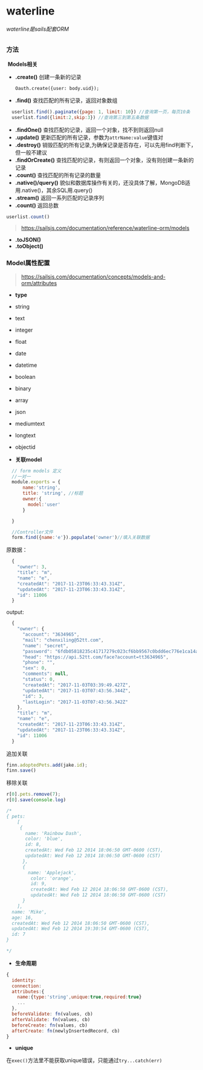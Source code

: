 # waterline
 ###### waterline是sails配套ORM

 ### 方法
 
  **Models相关**

 - **.create()**
 	创建一条新的记录
 	```
 	Oauth.create({user: body.uid});
 	```
 - **.find()**
 	查找匹配的所有记录，返回对象数组

```js
  userlist.find().paginate({page: 1, limit: 10}) //查询第一页，每页10条
  userlist.find({limit:2,skip:3}) //查询第三到第五条数据
```

 - **.findOne()**
 	查找匹配的记录，返回一个对象，找不到则返回null
 - **.update()**
 	更新匹配的所有记录，参数为```attrName:value```键值对
 - **.destroy()**
 	销毁匹配的所有记录,为确保记录是否存在，可以先用find判断下，但一般不建议
 - **.findOrCreate()**
 	查找匹配的记录，有则返回一个对象，没有则创建一条新的记录
 - **.count()**
 	查找匹配的所有记录的数量
 - **.native()/query()**
 	貌似和数据库操作有关的，还没具体了解，MongoDB适用.native()，其余SQL用.query()
 - **.stream()**
  返回一系列匹配的记录序列
 - **.count()**
 	返回总数

  ```js
  userlist.count()
  ```

 > https://sailsjs.com/documentation/reference/waterline-orm/models

 - **.toJSON()**
 - **.toObject()**

 ### Model属性配置

 > https://sailsjs.com/documentation/concepts/models-and-orm/attributes

 
  - **type** 
   - string
   - text
   - integer
   - float
   - date
   - datetime
   - boolean
   - binary
   - array
   - json
   - mediumtext
   - longtext
   - objectid


  - **关联model**

  ```js
    // form models 定义 
    //一对一
    module.exports = {
        name:'string',
        title: 'string', //标题
        owner:{
          model:'user'
        }

    }

  ```

  ```js
    //Controller文件
    form.find({name:'e'}).populate('owner')//填入关联数据
  ```

  原数据：

  ```js
    {
      "owner": 3,
      "title": "m",
      "name": "e",
      "createdAt": "2017-11-23T06:33:43.314Z",
      "updatedAt": "2017-11-23T06:33:43.314Z",
      "id": 11006
    }
  ```


  output:

  ```js
    {
      "owner": {
        "account": "3634965",
        "mail": "chenxiling@52tt.com",
        "name": "secret",
        "password": "6fdb05818235c41717279c023cf6bb9567c0bdd6ec776e1ca14a6b1b29e29533",
        "head": "https://api.52tt.com/face?account=tt3634965",
        "phone": "",
        "sex": 0,
        "comments": null,
        "status": 0,
        "createdAt": "2017-11-03T03:39:49.427Z",
        "updatedAt": "2017-11-03T07:43:56.344Z",
        "id": 3,
        "lastLogin": "2017-11-03T07:43:56.342Z"
      },
      "title": "m",
      "name": "e",
      "createdAt": "2017-11-23T06:33:43.314Z",
      "updatedAt": "2017-11-23T06:33:43.314Z",
      "id": 11006
    }
  ```

  追加关联

  ```js
  finn.adoptedPets.add(jake.id);
  finn.save()
  ```

  移除关联

  ```js
  r[0].pets.remove(7);
  r[0].save(console.log)
  
  /*
  { pets:
      [
       {
         name: 'Rainbow Dash',
         color: 'blue',
         id: 8,
         createdAt: Wed Feb 12 2014 18:06:50 GMT-0600 (CST),
         updatedAt: Wed Feb 12 2014 18:06:50 GMT-0600 (CST) 
        },
        { 
          name: 'Applejack',
           color: 'orange',
           id: 9,
           createdAt: Wed Feb 12 2014 18:06:50 GMT-0600 (CST),
           updatedAt: Wed Feb 12 2014 18:06:50 GMT-0600 (CST) 
        }
      ],
    name: 'Mike',
    age: 16,
    createdAt: Wed Feb 12 2014 18:06:50 GMT-0600 (CST),
    updatedAt: Wed Feb 12 2014 19:30:54 GMT-0600 (CST),
    id: 7 
  }

  */

  ```

  - **生命周期**

```js
{
  identity:
  connection:
  attributes:{
    name:{type:'string',unique:true,required:true}
    ...
  },
  beforeValidate: fn(values, cb)
  afterValidate: fn(values, cb)
  beforeCreate: fn(values, cb)
  afterCreate: fn(newlyInsertedRecord, cb)
}
```


 - **unique**

 在```exec()```方法里不能获取unique错误，只能通过```try...catch(err)```